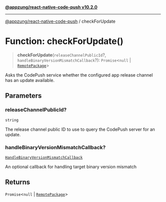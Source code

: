 [**@appzung/react-native-code-push v10.2.0**](../README.md)

---

[@appzung/react-native-code-push](../README.md) / checkForUpdate

# Function: checkForUpdate()

> **checkForUpdate**(`releaseChannelPublicId`?, `handleBinaryVersionMismatchCallback`?): `Promise`\<`null` \| [`RemotePackage`](../interfaces/RemotePackage.md)\>

Asks the CodePush service whether the configured app release channel has an update available.

## Parameters

### releaseChannelPublicId?

`string`

The release channel public ID to use to query the CodePush server for an update.

### handleBinaryVersionMismatchCallback?

[`HandleBinaryVersionMismatchCallback`](../type-aliases/HandleBinaryVersionMismatchCallback.md)

An optional callback for handling target binary version mismatch

## Returns

`Promise`\<`null` \| [`RemotePackage`](../interfaces/RemotePackage.md)\>
